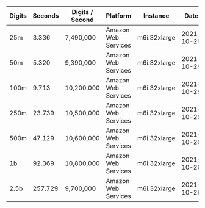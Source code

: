 | Digits | Seconds | Digits / Second | Platform | Instance | Date | Files |
| ------ | ------- | --------------- | -------- | -------- | ---- | ----- |
| 25m | 3.336 | 7,490,000 | Amazon Web Services | m6i.32xlarge | 2021-10-29 | [cfg](../Amazon%20Web%20Services/m6i.32xlarge/ArcCosh%28e%29%20%5BLog-Formula%5D/ArcCosh%28e%29%20-%2020211029-155521.cfg) [out](../Amazon%20Web%20Services/m6i.32xlarge/ArcCosh%28e%29%20%5BLog-Formula%5D/ArcCosh%28e%29%20-%2020211029-155521.out) [txt](../Amazon%20Web%20Services/m6i.32xlarge/ArcCosh%28e%29%20%5BLog-Formula%5D/ArcCosh%28e%29%20-%2020211029-155521.txt) |
| 50m | 5.320 | 9,390,000 | Amazon Web Services | m6i.32xlarge | 2021-10-29 | [cfg](../Amazon%20Web%20Services/m6i.32xlarge/ArcCosh%28e%29%20%5BLog-Formula%5D/ArcCosh%28e%29%20-%2020211029-165043.cfg) [out](../Amazon%20Web%20Services/m6i.32xlarge/ArcCosh%28e%29%20%5BLog-Formula%5D/ArcCosh%28e%29%20-%2020211029-165043.out) [txt](../Amazon%20Web%20Services/m6i.32xlarge/ArcCosh%28e%29%20%5BLog-Formula%5D/ArcCosh%28e%29%20-%2020211029-165043.txt) |
| 100m | 9.713 | 10,200,000 | Amazon Web Services | m6i.32xlarge | 2021-10-29 | [cfg](../Amazon%20Web%20Services/m6i.32xlarge/ArcCosh%28e%29%20%5BLog-Formula%5D/ArcCosh%28e%29%20-%2020211029-165121.cfg) [out](../Amazon%20Web%20Services/m6i.32xlarge/ArcCosh%28e%29%20%5BLog-Formula%5D/ArcCosh%28e%29%20-%2020211029-165121.out) [txt](../Amazon%20Web%20Services/m6i.32xlarge/ArcCosh%28e%29%20%5BLog-Formula%5D/ArcCosh%28e%29%20-%2020211029-165121.txt) |
| 250m | 23.739 | 10,500,000 | Amazon Web Services | m6i.32xlarge | 2021-10-29 | [cfg](../Amazon%20Web%20Services/m6i.32xlarge/ArcCosh%28e%29%20%5BLog-Formula%5D/ArcCosh%28e%29%20-%2020211029-165158.cfg) [out](../Amazon%20Web%20Services/m6i.32xlarge/ArcCosh%28e%29%20%5BLog-Formula%5D/ArcCosh%28e%29%20-%2020211029-165158.out) [txt](../Amazon%20Web%20Services/m6i.32xlarge/ArcCosh%28e%29%20%5BLog-Formula%5D/ArcCosh%28e%29%20-%2020211029-165158.txt) |
| 500m | 47.129 | 10,600,000 | Amazon Web Services | m6i.32xlarge | 2021-10-29 | [cfg](../Amazon%20Web%20Services/m6i.32xlarge/ArcCosh%28e%29%20%5BLog-Formula%5D/ArcCosh%28e%29%20-%2020211029-181531.cfg) [out](../Amazon%20Web%20Services/m6i.32xlarge/ArcCosh%28e%29%20%5BLog-Formula%5D/ArcCosh%28e%29%20-%2020211029-181531.out) [txt](../Amazon%20Web%20Services/m6i.32xlarge/ArcCosh%28e%29%20%5BLog-Formula%5D/ArcCosh%28e%29%20-%2020211029-181531.txt) |
| 1b | 92.369 | 10,800,000 | Amazon Web Services | m6i.32xlarge | 2021-10-29 | [cfg](../Amazon%20Web%20Services/m6i.32xlarge/ArcCosh%28e%29%20%5BLog-Formula%5D/ArcCosh%28e%29%20-%2020211029-181708.cfg) [out](../Amazon%20Web%20Services/m6i.32xlarge/ArcCosh%28e%29%20%5BLog-Formula%5D/ArcCosh%28e%29%20-%2020211029-181708.out) [txt](../Amazon%20Web%20Services/m6i.32xlarge/ArcCosh%28e%29%20%5BLog-Formula%5D/ArcCosh%28e%29%20-%2020211029-181708.txt) |
| 2.5b | 257.729 | 9,700,000 | Amazon Web Services | m6i.32xlarge | 2021-10-29 | [cfg](../Amazon%20Web%20Services/m6i.32xlarge/ArcCosh%28e%29%20%5BLog-Formula%5D/ArcCosh%28e%29%20-%2020211029-221323.cfg) [out](../Amazon%20Web%20Services/m6i.32xlarge/ArcCosh%28e%29%20%5BLog-Formula%5D/ArcCosh%28e%29%20-%2020211029-221323.out) [txt](../Amazon%20Web%20Services/m6i.32xlarge/ArcCosh%28e%29%20%5BLog-Formula%5D/ArcCosh%28e%29%20-%2020211029-221323.txt) |
